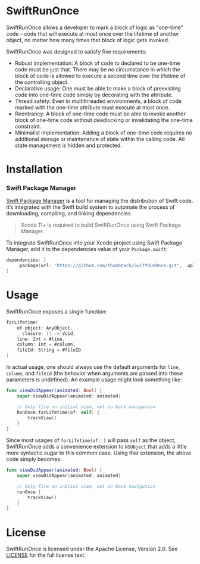 # SwiftRunOnce
SwiftRunOnce allows a developer to mark a block of logic as "one-time" code – code that will execute at most once over the lifetime of another object, no matter how many times that block of logic gets invoked.

SwiftRunOnce was designed to satisfy five requirements:
- Robust implementation: A block of code to declared to be one-time code must be just that. There may be no circumstance in which the block of code is allowed to execute a second time over the lifetime of the controlling object.
- Declarative usage: One must be able to make a block of preexisting code into one-time code simply by decorating with the attribute.
- Thread safety: Even in multithreaded environments, a block of code marked with the one-time attribute must execute at most once.
- Reentrancy: A block of one-time code must be able to invoke another block of one-time code without deadlocking or invalidating the one-time constraint.
- Minimalist implementation: Adding a block of one-time code requires no additional storage or maintenance of state within the calling code.  All state management is hidden and protected.

# Installation

### Swift Package Manager

[Swift Package Manager](https://swift.org/package-manager/) is a tool for managing the distribution of Swift code. It’s integrated with the Swift build system to automate the process of downloading, compiling, and linking dependencies.

> Xcode 11+ is required to build SwiftRunOnce using Swift Package Manager.

To integrate SwiftRunOnce into your Xcode project using Swift Package Manager, add it to the dependencies value of your `Package.swift`:

```swift
dependencies: [
    .package(url: "https://github.com/thumbtack/SwiftRunOnce.git", .upToNextMajor(from: "0.2.1"))
]
```

# Usage

SwiftRunOnce exposes a single function:

```swift
forLifetime(
    of object: AnyObject,
    _ closure: () -> Void,
    line: Int = #line,
    column: Int = #column,
    fileId: String = #fileID
)
```

In actual usage, one should always use the default arguments for `line`, `column`, and `fileId` (the behavior when arguments are passed into these parameters is undefined).  An example usage might look something like:

```swift 
func viewDidAppear(animated: Bool) {
    super.viewDidAppear(animated: animated)

    // Only fire on initial view, not on back navigation
    RunOnce.forLifetime(of: self) {
        trackView()
    }
}
```

Since most usages of `forLifetime(of::)` will pass `self` as the object, SwiftRunOnce adds a convenience extension to `NSObject` that adds a little more syntactic sugar to this common case.  Using that extension, the above code simply becomes: 

```swift 
func viewDidAppear(animated: Bool) {
    super.viewDidAppear(animated: animated)

    // Only fire on initial view, not on back navigation
    runOnce {
        trackView()
    }
}
```

# License

SwiftRunOnce is licensed under the Apache License, Version 2.0. See [LICENSE](https://github.com/thumbtack/SwiftRunOnce/blob/master/LICENSE) for the full license text.
